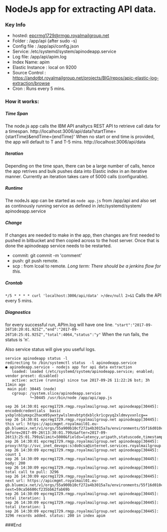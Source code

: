 #  NodeJs app for extracting API data. 

### Key Info

- hosted:   epcrmg1729@rmgp.royalmailgroup.net
- Folder : /app/api (after sudo -s)
- Config file : /app/api/config.json
- Service: /etc/systemd/system/apinodeapp.service 
- Log file: /app/api/apim.log
- Index Name: apim
- Elastic Instance : local on 9200
- Source Control : https://andotbt.royalmailgroup.net/projects/BIG/repos/apic-elastic-log-extraction/browse
- Cron : Runs every 5 mins.

### How it works:

##### Time Span
The node.js app calls the IBM API analtycs  REST API to retrieve call data for a timespan.
http://localhost:3006/api/data?startTime={startTime}&endTime={endTime}'
When no start or end time is provided, the app will default to T and T-5 mins. http://localhost:3006/api/data

##### Iteration 
Depending on the time span, there can be a large number of calls, hence the app retrives and bulk pushes data into Elastic index in an iterative manner. Currently an iteration takes care of 5000 calls (configurable).

##### Runtime
The nodeJs app can be started as `node app.js` from /app/api and also set as continously running service  as defined in /etc/systemd/system/ apinodeapp.service 

##### Change
If changes are needed to make in the app, then changes are first needed to pushed in bitbucket and then copied across to the host server. Once that is done the apinodeapp service needs to be restarted.
 - commit:   git commit -m 'comment'
 - push: git push remote.
 - scp : from lcoal to remote.
*Long term: There should be a jenkins flow for this.*

##### Crontab
`*/5 * * * * curl 'localhost:3006/api/data' >/dev/null 2>&1`
Calls the API every 5 mins.
##### Diagnostics
for every successful run, APIm.log will have one line.
`"start":"2017-09-26T10:20:01.925Z","end":"2017-09-26T10:25:01.925Z","total":4064,"status":"y"`
When the run fails, the status is 'n'.

Also service status will give you useful logs.


    service apinodeapp status -l
    redirecting to /bin/systemctl status  -l apinodeapp.service
    ● apinodeapp.service - nodejs app for api data extraction
       loaded: loaded (/etc/systemd/system/apinodeapp.service; enabled; vendor preset: disabled)
       active: active (running) since tue 2017-09-26 11:22:26 bst; 3h 11min ago
     main pid: 30445 (node)
       cgroup: /system.slice/apinodeapp.service
               └─30445 /usr/bin/node /app/api/app.js
    
    sep 26 14:30:01 epcrmg1729.rmgp.royalmailgroup.net apinodeapp[30445]: encodedcredentials  basic yxbplnb1ymxpc2hacm95ywxtywlslmnvbtptdxblckr1cgvyq2xldmvyvxnlcg==
    sep 26 14:30:01 epcrmg1729.rmgp.royalmailgroup.net apinodeapp[30445]: this url: https://apicmgmt.royalmail01.eu-gb.bluemix.net/v1/orgs/55a900b10cf272a4b3015a7a/environments/55f16d010cf2fae1b6b74fec/events?before=2017-09-26t13:30:01.799z&after=2017-09-26t13:25:01.799z&limit=5000&fields=latency,uripath,statuscode,timestamp,apiname,appname,planname,devorgname,planname,timetoserverequest,requestmethod,clientgeoip
    sep 26 14:30:01 epcrmg1729.rmgp.royalmailgroup.net apinodeapp[30445]: proxy:http://svc_inet_devops:s)do0csa@internet.services.royalmailgroup.net:8080
    sep 26 14:30:09 epcrmg1729.rmgp.royalmailgroup.net apinodeapp[30445]: count 1
    sep 26 14:30:09 epcrmg1729.rmgp.royalmailgroup.net apinodeapp[30445]: body: 200
    sep 26 14:30:09 epcrmg1729.rmgp.royalmailgroup.net apinodeapp[30445]: total call to pull: 3296
    sep 26 14:30:09 epcrmg1729.rmgp.royalmailgroup.net apinodeapp[30445]: next url: https://apicmgmt.royalmail01.eu-gb.bluemix.net/v1/orgs/55a900b10cf272a4b3015a7a/environments/55f16d010cf2fae1b6b74fec/events?next=59ca56600cf235bb62fab69b
    sep 26 14:30:09 epcrmg1729.rmgp.royalmailgroup.net apinodeapp[30445]: total iteration: 1
    sep 26 14:30:09 epcrmg1729.rmgp.royalmailgroup.net apinodeapp[30445]: total iteration: 1
    sep 26 14:30:09 epcrmg1729.rmgp.royalmailgroup.net apinodeapp[30445]: 3296 records added. status: 200 in index apim



###End
